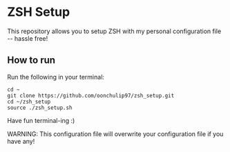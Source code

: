 # **ZSH Setup**

This repository allows you to setup ZSH with my personal configuration file -- hassle free!

## **How to run**

Run the following in your terminal:

```
cd ~
git clone https://github.com/oonchulip97/zsh_setup.git
cd ~/zsh_setup
source ./zsh_setup.sh
```

Have fun terminal-ing :)

WARNING: This configuration file will overwrite your configuration file if you have any!
